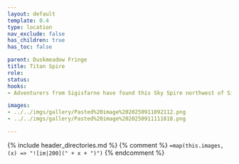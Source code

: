 ```yaml
---
layout: default
template: 0.4
type: location
nav_exclude: false
has_children: true
has_toc: false

parent: Duskmeadow Fringe
title: Titan Spire
role: 
status:
hooks:
- Adventurers from Sigisfarne have found this Sky Spire northwest of Sigisfarne. No one came near it, but on a summer night, it lit up.

images:
- ../../imgs/gallery/Pasted%20image%2020250911092112.png
- ../../imgs/gallery/Pasted%20image%2020250911111818.png

---
```


{% include header_directories.md %}
{% comment %}
`=map(this.images, (x) => "![im|200](" + x + ")")`
{% endcomment %}
